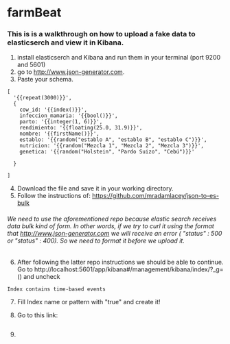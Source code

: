 # farmBeat

### This is is a walkthrough on how to upload a fake data to elasticserch and view it in Kibana.

1. install elasticserch and Kibana and run them in your terminal (port 9200 and 5601)
2. go to http://www.json-generator.com.
3. Paste your schema.
```
[
  '{{repeat(3000)}}',
  {
    cow_id: '{{index()}}',
    infeccion_mamaria: '{{bool()}}',
    parto: '{{integer(1, 6)}}',
    rendimiento: '{{floating(25.0, 31.9)}}',
    nombre: '{{firstName()}}',
    establo: '{{random("establo A", "establo B", "establo C")}}',
    nutricion: '{{random("Mezcla 1", "Mezcla 2", "Mezcla 3")}}',
    genetica: '{{random("Holstein", "Pardo Suizo", "Cebú")}}'

  }

]
```
4. Download the file and save it in your working directory.
5. Follow the instructions of:
   https://github.com/mradamlacey/json-to-es-bulk

###### We need to use the aforementioned repo because elastic search receives data bulk kind of form. In other words, if we try to curl it using the format that http://www.json-generator.com we will receive an error (  "status" : 500 or   "status" : 400). So we need to format it before we upload it.

6. After following the latter repo instructions we should be able to continue. Go to
http://localhost:5601/app/kibana#/management/kibana/index/?_g=() and uncheck
```
Index contains time-based events
```

7. Fill Index name or pattern with "true" and create it!

8. Go to this link:
``` http://localhost:5601/app/kibana#/management/kibana/indices/true?_g=()&_a=(tab:indexedFields)
```
9. 

